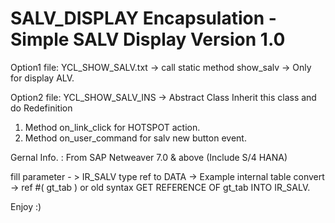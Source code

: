 # SALV_DISPLAY Encapsulation - Simple SALV Display Version 1.0

Option1 file: YCL_SHOW_SALV.txt -> call static method show_salv -> Only for display ALV.

Option2 file: YCL_SHOW_SALV_INS -> Abstract Class Inherit this class and do Redefinition
1) Method on_link_click for HOTSPOT action.
2) Method on_user_command for salv new button event. 

Gernal Info. :
From SAP Netweaver 7.0 & above (Include S/4 HANA)

fill parameter - > IR_SALV type ref to DATA -> Example internal table convert -> ref #( gt_tab ) or old syntax GET REFERENCE OF gt_tab INTO IR_SALV.

Enjoy :)
